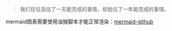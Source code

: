 > 我们往往高估了一天能完成的事情，却低估了一年能完成的事情。

mermaid图表需要使用油猴脚本才能正常渲染：[mermaid-github]('./lib/mermaid-github.js')
